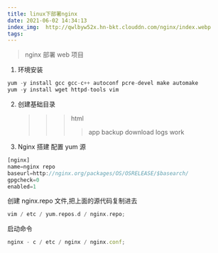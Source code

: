 ```yaml
---
title: linux下部署nginx
date: 2021-06-02 14:34:13
index_img:  http://qwlbyw52x.hn-bkt.clouddn.com/nginx/index.webp
tags:
---
```


> nginx 部署 web 项目

1. 环境安装

```javascript
yum -y install gcc gcc-c++ autoconf pcre-devel make automake
yum -y install wget httpd-tools vim
```

2. 创建基础目录

   > > > html
   > > >
   > > > > app
   > > > > backup
   > > > > download
   > > > > logs
   > > > > work

3. Nginx 搭建
   配置 yum 源

```javascript
[nginx]
name=nginx repo
baseurl=http://nginx.org/packages/OS/OSRELEASE/$basearch/
gpgcheck=0
enabled=1
```

创建 nginx.repo 文件,把上面的源代码复制进去

```c++
vim / etc / yum.repos.d / nginx.repo;

```

启动命令

```javascript
nginx - c / etc / nginx / nginx.conf;
```
